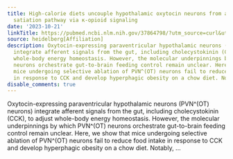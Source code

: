 ```yaml
---
title: High-calorie diets uncouple hypothalamic oxytocin neurons from a gut-to-brain
  satiation pathway via κ-opioid signaling
date: '2023-10-21'
linkTitle: https://pubmed.ncbi.nlm.nih.gov/37864798/?utm_source=curl&utm_medium=rss&utm_campaign=pubmed-2&utm_content=1FakS-2QOkCT8HsMOQP1bCRQ4YzyumYOmxmF0moLsQ3dFB1E9V&fc=20220326224207&ff=20231022180745&v=2.17.9.post6+86293ac
source: heidelberg[Affiliation]
description: Oxytocin-expressing paraventricular hypothalamic neurons (PVN^(OT) neurons)
  integrate afferent signals from the gut, including cholecystokinin (CCK), to adjust
  whole-body energy homeostasis. However, the molecular underpinnings by which PVN^(OT)
  neurons orchestrate gut-to-brain feeding control remain unclear. Here, we show that
  mice undergoing selective ablation of PVN^(OT) neurons fail to reduce food intake
  in response to CCK and develop hyperphagic obesity on a chow diet. Notably, ...
disable_comments: true
---
```

Oxytocin-expressing paraventricular hypothalamic neurons (PVN^(OT) neurons) integrate afferent signals from the gut, including cholecystokinin (CCK), to adjust whole-body energy homeostasis. However, the molecular underpinnings by which PVN^(OT) neurons orchestrate gut-to-brain feeding control remain unclear. Here, we show that mice undergoing selective ablation of PVN^(OT) neurons fail to reduce food intake in response to CCK and develop hyperphagic obesity on a chow diet. Notably, ...